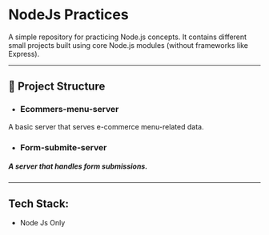 # NodeJs Practices

A simple repository for practicing Node.js concepts. It contains different small projects built using core Node.js modules (without frameworks like Express).

---
## 📂 Project Structure

- ### Ecommers-menu-server
A basic server that serves e-commerce menu-related data.

- ### Form-submite-server
##### A server that handles form submissions.
---


## Tech Stack:
- Node Js Only
